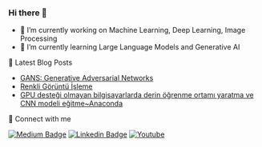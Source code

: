 ### Hi there 👋

- 🔭 I’m currently working on Machine Learning, Deep Learning, Image Processing
- 🌱 I’m currently learning Large Language Models and Generative AI

📕  Latest Blog Posts
* [GANS: Generative Adversarial Networks](https://medium.com/@ebrukirikkayis/gans-generative-adversarial-networks-2061508de7fc)
* [Renkli Görüntü İşleme](https://medium.com/@ebrukirikkayis/renkli-görüntü-i̇şleme-a9f99bc3f7b8)
* [GPU desteği olmayan bilgisayarlarda derin öğrenme ortamı yaratma ve CNN modeli eğitme~Anaconda](https://medium.com/@ebrukirikkayis/gpu-desteği-olmayan-bilgisayarlarda-derin-öğrenme-ortamı-yaratma-anaconda-ac793a6cfca2)

🔗  Connect with me

 [![Medium Badge](https://img.shields.io/badge/Medium-12100E?style=for-the-badge&logo=medium&logoColor=white)](https://medium.com/@ebrukirikkayis)
 [![Linkedin Badge](https://img.shields.io/badge/LinkedIn-0077B5?style=for-the-badge&logo=linkedin&logoColor=white)](https://www.linkedin.com/in/ebrukirikkayis)
 [![Youtube](https://img.shields.io/badge/YouTube-FF0000?style=for-the-badge&logo=youtube&logoColor=white)](https://www.youtube.com/channel/UCzpoIuPKcOcYMxfQtyOcwiQ)

